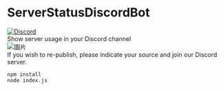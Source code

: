 # ServerStatusDiscordBot
[![Discord](https://img.shields.io/discord/891325967203729472?color=5865F2&label=discord&style=for-the-badge)](https://discord.gg/uQ4UXANnP2)  
Show server usage in your Discord channel  
![圖片](https://user-images.githubusercontent.com/95519633/229261360-58715758-bfda-409e-99d5-9dc348f03dfc.png)  
If you wish to re-publish, please indicate your source and join our Discord server.
```
npm install
node index.js
```
